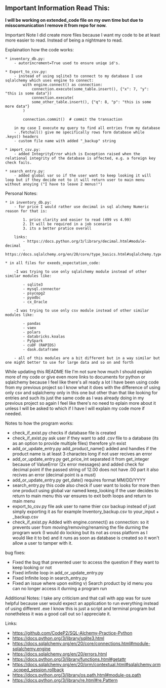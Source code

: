 ## Important Information Read This:
**I will be working on extended_code file on my own time but due to misscomunication I remove it from repo for now.**

Important Note I did create more files because I want my code to be at least more easier to read.
Instead of being a nightmare to read.

Explaination how the code works:
    
    * inventory_db.py:
        - autorincrement=True used to ensure uniqe id's.
    
    * Export_to_csv.py:
        - instead of using sqlite3 to connect to my database I use sqlalchemy which uses engine to connect: 
            with engine.connect() as connection:
                connection.execute(some_table.insert(), {"x": 7, "y": "this is some data"})
                connection.execute(
                some_other_table.insert(), {"q": 8, "p": "this is some more data"}
            )

            connection.commit()  # commit the transaction
        
        in my case I execute my query to find all entries from my database
        - .fetchall() give me specifically rows form database while .keys() headers
        - custom file name with added "_backup" string
    
    * import_csv.py:
        - added IntegrityError which is Exception raised when the relational integrity of the database is affected, e.g. a foreign key check fails.
    
    * search_entry.py:
        - added global var so if the user want to keep looking it will loop but if they decide not to it will return user to main menu without anoying ("I have to leave 2 menus!")


Personal Notes:

    * in inventory_db.py:
        - for price I would rather use decimal in sql alchemy Numeric reason for that is:
            
            1. price clarity and easier to read (499 vs 4.99)
            2. It will be required in a job scenario
            3. its a better pratice overall

        links: 
            - https://docs.python.org/3/library/decimal.html#module-decimal
            - https://docs.sqlalchemy.org/en/20/core/type_basics.html#sqlalchemy.types.Numeric

    * in all files for exeeds_expectation_code:
        
        -I was trying to use only sqlalchemy module instead of other similar modules like:
            
            - sqlite3
            - mysql.connector
            - psycopg2
            - pyodbc
            - cx_Oracle

        -I was trying to use only csv module instead of other similar modules like:

            - pandas
            - vaex
            - polars
            - databricks.koalas
            - PySpark
            - cuDF (RAPIDS)
            - dask.dataframe

        - all of this modules are a bit different but in a way similar but one might better to use for large data and so on and forth


While updating this README file I'm not sure how much I should explain more of my code or give even more links to documents for python or sqlalchemy because I feel like there's all ready a lot I have been using code from my previous project so I know what it does with the difference of using only csv and sqlalchemy only in this one but other than that like looking for entries and such its just the same code as I was already doing in my previous project so again I feel like there's no need to eplain more about it unless I will be asked to which if I have I will explain my code more if needed.


Notes to how the program works:
- check_if_exist.py checks if database file is created
- check_if_exist.py ask user if they want to add .csv file to a database (its as an option to provide multiple files) therefore y/n exist
- add_or_update_entry.py add_product_name() added and handles if the product name is at least 3 charactes long if not user recives an error
- add_or_update_entry.py get_price_int separated it from get_integer because of ValueError (2x error messages) and added check for decimal point if the passed string of 12.00 does not have .00 part it also recives an error (decimal point is a must)
- add_or_update_entry.py get_date() requires format  MM/DD/YYYY
- search_entry.py this code also check if user want to looks for more then one product using global var named keep_looking if the user decides to return to main menu this var ensures to exit both loops and return to main menu
- export_to_csv.py file ask user to name thier csv backup instead of just simply exporting it as for example Inventory_backup.csv to your_input + _backup.csv
- check_if_exist.py Added with engine.connect() as connection: so it prevents user from moving/removing/renaming the file durning the program work (I would do locking but its not as cross platform as I would like it to be) and it runs as soon as database is created so it won't allow a user to tamper with it.


bug fixes:
- Fixed the bug that prevented user to access the question if they want to keep looking or not
- Fixed infinite loop in add_or_update_entry.py
- Fixed Infinite loop in search_entry.py
- Fixed an issue where upon exiting v) Search product by id menu you can no longer access it durning a program run


Additional Notes:
I take any criticism and that call with app was for sure helpful because user would expect an application to run everything instead of using different .exe I know this is just a script and terminal program but nonetheless it was a good call out so I appreciate it.


Links: 
- https://github.com/CodeP2/SQL-Alchemy-Practice-Python
- https://docs.python.org/3/library/sqlite3.html
- https://docs.sqlalchemy.org/en/20/core/connections.html#module-sqlalchemy.engine
- https://docs.sqlalchemy.org/en/20/errors.html
- https://docs.python.org/3/library/functions.html#getattr
- https://docs.sqlalchemy.org/en/20/orm/contextual.html#sqlalchemy.orm.scoped_session.rollback
- https://docs.python.org/3/library/os.path.html#module-os.path
- https://docs.python.org/3/library/re.html#re.Pattern
